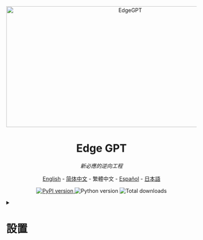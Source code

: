 <div align="center">
  <img src="https://socialify.git.ci/acheong08/EdgeGPT/image?font=Inter&language=1&logo=https%3A%2F%2Fupload.wikimedia.org%2Fwikipedia%2Fcommons%2F9%2F9c%2FBing_Fluent_Logo.svg&owner=1&pattern=Floating%20Cogs&theme=Auto" alt="EdgeGPT" width="640" height="320" />

# Edge GPT

_新必應的逆向工程_

<a href="./README.md">English</a> -
<a href="./README_zh-cn.md">简体中文</a> -
<a>繁體中文</a> -
<a href="./README_es.md">Español</a> -
<a href="./README_ja.md">日本語</a>

</div>

<p align="center">
  <a href="https://github.com/acheong08/EdgeGPT">
    <img alt="PyPI version" src="https://img.shields.io/pypi/v/EdgeGPT">
  </a>
  <img alt="Python version" src="https://img.shields.io/badge/python-3.8+-blue.svg">
  <img alt="Total downloads" src="https://static.pepy.tech/badge/edgegpt">

</p>

<details>

<summary>

# 設置

</summary>

### 安裝模組

```bash
python3 -m pip install EdgeGPT --upgrade
```

### 要求

- python 3.8+
- 需要在 New Bing 支持的國家或地區（中國大陸需使用VPN）
- [Selenium](https://pypi.org/project/selenium/) (對於需要自動配置cookie的情況)

<details>

<summary>

# 聊天機器人

</summary>

## 認證

不用，不需要了。微軟已向所有人提供聊天功能，因此这一步可以跳過了。

1. 安裝最新版本的 Microsoft Edge
<details>

2. 或者, 您可以使用任何瀏覽器並將用戶代理設置為Edge的用戶代理 (例如 `Mozilla/5.0 (Windows NT 10.0; Win64; x64) AppleWebKit/537.36 (KHTML, like Gecko) Chrome/111.0.0.0 Safari/537.36 Edg/111.0.1661.51`). 您可以使用像 "User-Agent Switcher and Manager"  [Chrome](https://chrome.google.com/webstore/detail/user-agent-switcher-and-m/bhchdcejhohfmigjafbampogmaanbfkg) 和 [Firefox](https://addons.mozilla.org/en-US/firefox/addon/user-agent-string-switcher/) 這樣的擴展輕鬆完成此操作.

</details>

3. 打開 [bing.com/chat](https://bing.com/chat)
4. 如果您看到聊天功能，就接著下面的步驟...
5. 安裝 [Chrome](https://chrome.google.com/webstore/detail/cookie-editor/hlkenndednhfkekhgcdicdfddnkalmdm) 或 [Firefox](https://addons.mozilla.org/en-US/firefox/addon/cookie-editor/) 的 cookie editor 擴展
6. 轉到 [bing.com](https://bing.com)
7. 打開擴展程式
8. 單擊右下角的「匯出」，然後按「匯出為 JSON」（這會將您的 cookie 保存到剪貼簿）
9. 將您剪貼簿上的 cookie 粘貼到檔 `cookies.json` 中

## 從命令行運行

```
 $ python3 -m EdgeGPT -h

        EdgeGPT - A demo of reverse engineering the Bing GPT chatbot
        Repo: github.com/acheong08/EdgeGPT
        By: Antonio Cheong

        !help for help

        Type !exit to exit
        Enter twice to send message or set --enter-once to send one line message

usage: EdgeGPT.py [-h] [--enter-once] [--no-stream] [--rich] [--proxy PROXY] [--style {creative,balanced,precise}]

options:
  -h, --help            show this help message and exit
  --enter-once
  --no-stream
  --rich
  --proxy PROXY         Proxy URL (e.g. socks5://127.0.0.1:1080)
  --style {creative,balanced,precise}
```

## 在 Python 運行

### 1. 使用 `Chatbot` 類和 `asyncio` 類以進行更精細的控制

使用 async 獲得最佳體驗，例如:

```python
import asyncio
from EdgeGPT import Chatbot, ConversationStyle

async def main():
    bot = await Chatbot.create()
    print(await bot.ask(prompt="Hello world", conversation_style=ConversationStyle.creative))
    await bot.close()

if __name__ == "__main__":
    asyncio.run(main())
```

<details>
<summary>

### 2)  `Query` 和 `Cookie` 助手類

  </summary>

創建一個簡單的必應聊天 AI 查詢（預設情況下使用“精確”對話樣式），這樣可以僅查看主要文本輸出，而不是整個 API 回應：

```python
from EdgeGPT import Query, Cookie

q = Query("你是誰？用python代码給出回答")
print(q)
```

或者更改要使用的對話風格或 Cookie 檔：

```python
q = Query(
  "你是誰？用python代码給出回答",
  style="creative",  # 或者平衡模式 'balanced'
  cookies="./bing_cookies_alternative.json"
)
```

使用以下屬性快速提取文字輸出、代碼片段、來源/參考清單或建議的後續問題：

```python
q.output
q.code
q.suggestions
q.sources       # 用於完整的 JSON 輸出
q.sources_dict  # 用於標題和 URL 的字典
```

抓取原始 prompt 與您指定的對話風格：

```python
q.prompt
q.style
repr(q)
```

通過 import `Query` 獲取進行的先前查詢：

```python
Query.index  # 一个查詢物件的串列；是動態更新的
Query.request_count  # 使用每個 cookie 檔發出的請求的計數
```

最後，`Cookie` 類支援多個 cookie 檔，因此，如果您使用命名約定 `bing_cookies_*.json` 創建其他 cookie 檔，則如果您的請求數已超出每日配額（當前設置為 200），您的查詢將自動嘗試使用下一個檔（按字母順序）。

以下是您可以獲得的主要屬性：

```python
Cookie.current_file_index
Cookie.dirpath
Cookie.search_pattern  # 默認情況下 `bing_cookies_*.json`
Cookie.files()  # 匹配 .search_pattern 的檔案串列
Cookie.current_filepath
Cookie.current_data
Cookie.import_next()
Cookie.image_token
Cookie.ignore_files
```

</details>

---

## 使用 Docker 運行

假設在當前工作目錄中有一個檔 `cookie.json`

```bash

docker run --rm -it -v $(pwd)/cookies.json:/cookies.json:ro -e COOKIE_FILE='/cookies.json' ghcr.io/acheong08/edgegpt
```

可以像這樣添加任意參數

```bash

docker run --rm -it -v $(pwd)/cookies.json:/cookies.json:ro -e COOKIE_FILE='/cookies.json' ghcr.io/acheong08/edgegpt --rich --style creative
```

</details>

<details>

<summary>

# 圖像生成

</summary>

## 從命令行運行

```bash
$ python3 -m ImageGen -h
usage: ImageGen.py [-h] [-U U] [--cookie-file COOKIE_FILE] --prompt PROMPT [--output-dir OUTPUT_DIR] [--quiet] [--asyncio]

optional arguments:
  -h, --help            show this help message and exit
  -U U                  Auth cookie from browser
  --cookie-file COOKIE_FILE
                        File containing auth cookie
  --prompt PROMPT       Prompt to generate images for
  --output-dir OUTPUT_DIR
                        Output directory
  --quiet               Disable pipeline messages
  --asyncio             Run ImageGen using asyncio
```

## 在 Python 運行

### 1)  `ImageQuery` 助手類

根據一個簡單的提示產生圖像並下載到目前工作目錄：

```python
from EdgeGPT import ImageQuery

q=ImageQuery("Meerkats at a garden party in Devon")
```

在此工作階段中修改所有後續圖像的下載目錄：

```
Query.image_dirpath = Path("./to_another_folder")
```

### 2) 使用 `ImageGen` 類和 `asyncio` 類以進行更精細的控制

```python
from ImageGen import ImageGen
import argparse
import json

async def async_image_gen(args) -> None:
    async with ImageGenAsync(args.U, args.quiet) as image_generator:
        images = await image_generator.get_images(args.prompt)
        await image_generator.save_images(images, output_dir=args.output_dir)

if __name__ == "__main__":
    parser = argparse.ArgumentParser()
    parser.add_argument("-U", help="來自瀏覽器的身份驗證 cookie", type=str)
    parser.add_argument("--cookie-file", help="包含身份驗證 cookie 的檔", type=str)
    parser.add_argument(
        "--prompt",
        help="用于產生圖像的 prompt",
        type=str,
        required=True,
    )
    parser.add_argument(
        "--output-dir",
        help="輸出目錄",
        type=str,
        default="./output",
    )
    parser.add_argument(
        "--quiet", help="禁用管道消息", action="store_true"
    )
    parser.add_argument(
        "--asyncio", help="使用 asyncio 運行 ImageGen", action="store_true"
    )
    args = parser.parse_args()
    # Load auth cookie
    with open(args.cookie_file, encoding="utf-8") as file:
        cookie_json = json.load(file)
        for cookie in cookie_json:
            if cookie.get("name") == "_U":
                args.U = cookie.get("value")
                break

    if args.U is None:
        raise Exception("找不到身份驗證 Cookie")

    if not args.asyncio:
        # Create image generator
        image_generator = ImageGen(args.U, args.quiet)
        image_generator.save_images(
            image_generator.get_images(args.prompt),
            output_dir=args.output_dir,
        )
    else:
        asyncio.run(async_image_gen(args))

```

</details>

# Star 歷史

[![Star History Chart](https://api.star-history.com/svg?repos=acheong08/EdgeGPT&type=Date)](https://star-history.com/#acheong08/EdgeGPT&Date)

# 貢獻者

這個專案的存在要歸功於所有做出貢獻的人。

 <a href="https://github.com/acheong08/EdgeGPT/graphs/contributors">
  <img src="https://contrib.rocks/image?repo=acheong08/EdgeGPT" />
 </a>
